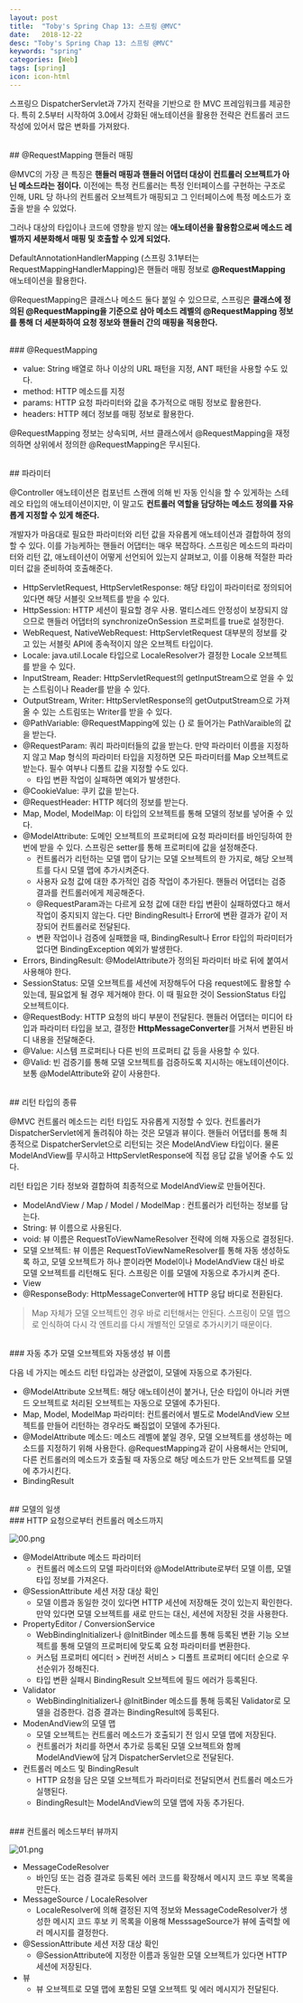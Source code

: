 ```yaml
---
layout: post
title:  "Toby's Spring Chap 13: 스프링 @MVC"
date:   2018-12-22
desc: "Toby's Spring Chap 13: 스프링 @MVC"
keywords: "spring"
categories: [Web]
tags: [spring]
icon: icon-html
---
```


스프링으 DispatcherServlet과 7가지 전략을 기반으로 한 MVC 프레임워크를 제공한다. 특히 2.5부터 시작하여 3.0에서 강화된 애노테이션을 활용한 전략은 컨트롤러 코드 작성에 있어서 많은 변화를 가져왔다.

<br>
## @RequestMapping 핸들러 매핑

@MVC의 가장 큰 특징은 **핸들러 매핑과 핸들러 어댑터 대상이 컨트롤러 오브젝트가 아닌 메소드라는 점이다.**
이전에는 특정 컨트롤러는 특정 인터페이스를 구현하는 구조로 인해, URL 당 하나의 컨트롤러 오브젝트가 매핑되고 그 인터페이스에 특정 메소드가 호출을 받을 수 있었다.

그러나 대상의 타입이나 코드에 영향을 받지 않는 **애노테이션을 활용함으로써 메소드 레벨까지 세분화해서 매핑 및 호출할 수 있게 되었다.**

DefaultAnnotationHandlerMapping (스프링 3.1부터는 RequestMappingHandlerMapping)은 핸들러 매핑 정보로 **@RequestMapping** 애노테이션을 활용한다.

@RequestMapping은 클래스나 메소드 둘다 붙일 수 있으므로, 스프링은 **클래스에 정의된 @RequestMapping을 기준으로 삼아 메소드 레벨의 @RequestMapping 정보를 통해 더 세분화하여 요청 정보와 핸들러 간의 매핑을 적용한다.**

<br>
### @RequestMapping

- value: String 배열로 하나 이상의 URL 패턴을 지정, ANT 패턴을 사용할 수도 있다.
- method: HTTP 메소드를 지정
- params: HTTP 요청 파라미터와 값을 추가적으로 매핑 정보로 활용한다.
- headers: HTTP 헤더 정보를 매핑 정보로 활용한다.

@RequestMapping 정보는 상속되며, 서브 클래스에서 @RequestMapping을 재정의하면 상위에서 정의한 @RequestMapping은 무시된다.

<br>
## 파라미터

@Controller 애노테이션은 컴포넌트 스캔에 의해 빈 자동 인식을 할 수 있게하는 스테레오 타입의 애노테이션이지만, 이 말고도 **컨트롤러 역할을 담당하는 메소드 정의를 자유롭게 지정할 수 있게 해준다.**

개발자가 마음대로 필요한 파라미터와 리턴 값을 자유롭게 애노테이션과 결합하여 정의할 수 있다. 이를 가능케하는 핸들러 어댑터는 매우 복잡하다. 스프링은 메소드의 파라미터와 리턴 값, 애노테이션이 어떻게 선언되어 있는지 살펴보고, 이를 이용해 적절한 파라미터 값을 준비하여 호출해준다.

- HttpServletRequest, HttpServletResponse: 해당 타입이 파라미터로 정의되어 있다면 해당 서블릿 오브젝트를 받을 수 있다.
- HttpSession: HTTP 세션이 필요할 경우 사용. 멀티스레드 안정성이 보장되지 않으므로 핸들러 어댑터의 synchronizeOnSession 프로퍼트를 true로 설정한다.
- WebRequest, NativeWebRequest: HttpServletRequest 대부분의 정보를 갖고 있는 서블릿 API에 종속적이지 않은 오브젝트 타입이다.
- Locale: java.util.Locale 타입으로 LocaleResolver가 결정한 Locale 오브젝트를 받을 수 있다.
- InputStream, Reader: HttpServletRequest의 getInputStream으로 얻을 수 있는 스트림이나 Reader를 받을 수 있다.
- OutputStream, Writer: HttpServletResponse의 getOutputStream으로 가져올 수 있는 스트림또는 Writer를 받을 수 있다.
- @PathVariable: @RequestMapping에 있는 {} 로 들어가는 PathVaraible의 값을 받는다.
- @RequestParam: 쿼리 파라미터들의 값을 받는다. 만약 파라미터 이름을 지정하지 않고 Map 형식의 파라미터 타입을 지정하면 모든 파라미터를 Map 오브젝트로 받는다. 필수 여부나 디폴트 값을 지정할 수도 있다.
  - 타입 변환 작업이 실패하면 예외가 발생한다.
- @CookieValue: 쿠키 값을 받는다.
- @RequestHeader: HTTP 헤더의 정보를 받는다.
- Map, Model, ModelMap: 이 타입의 오브젝트를 통해 모델의 정보를 넣어줄 수 있다.
- @ModelAttribute: 도메인 오브젝트의 프로퍼티에 요청 파라미터를 바인딩하여 한 번에 받을 수 있다. 스프링은 setter를 통해 프로퍼티에 값을 설정해준다. 
  - 컨트롤러가 리턴하는 모델 맵이 담기는 모델 오브젝트의 한 가지로, 해당 오브젝트를 다시 모델 맵에 추가시켜준다. 
  - 사용자 요청 값에 대한 추가적인 검증 작업이 추가된다. 핸들러 어댑터는 검증 결과를 컨트롤러에게 제공해준다.
  - @RequestParam과는 다르게 요청 값에 대한 타입 변환이 실패하였다고 해서 작업이 중지되지 않는다. 다만 BindingResult나 Error에 변환 결과가 같이 저장되어 컨트롤러로 전달된다. 
  - 변환 작업이나 검증에 실패했을 때, BindingResult나 Error 타입의 파라미터가 없다면 BindingException 예외가 발생한다.
- Errors, BindingResult: @ModelAttribute가 정의된 파라미터 바로 뒤에 붙여서 사용해야 한다.
- SessionStatus: 모델 오브젝트를 세션에 저장해두어 다음 request에도 활용할 수 있는데, 필요없게 될 경우 제거해야 한다. 이 때 필요한 것이 SessionStatus 타입 오브젝트이다.
- @RequestBody: HTTP 요청의 바디 부분이 전달된다. 핸들러 어댑터는 미디어 타입과 파라미터 타입을 보고, 결정한 **HttpMessageConverter**를 거쳐서 변환된 바디 내용을 전달해준다.
- @Value: 시스템 프로퍼티나 다른 빈의 프로퍼티 값 등을 사용할 수 있다.
- @Valid: 빈 검증기를 통해 모델 오브젝트를 검증하도록 지시하는 애노테이션이다. 보통 @ModelAttribute와 같이 사용한다.

<br>
## 리턴 타입의 종류

@MVC 컨트롤러 메소드는 리턴 타입도 자유롭게 지정할 수 있다.
컨트롤러가 DispatcherServlet에게 돌려줘야 하는 것은 모델과 뷰이다. 핸들러 어댑터를 통해 최종적으로 DispatcherServlet으로 리턴되는 것은 ModelAndView 타입이다. 물론 ModelAndView를 무시하고 HttpServletResponse에 직접 응답 값을 넣어줄 수도 있다.

리턴 타입은 기타 정보와 결합하여 최종적으로 ModelAndView로 만들어진다.

- ModelAndView / Map / Model / ModelMap : 컨트롤러가 리턴하는 정보를 담는다.
- String: 뷰 이름으로 사용된다.
- void: 뷰 이름은 RequestToViewNameResolver 전략에 의해 자동으로 결정된다.
- 모델 오브젝트: 뷰 이름은 RequestToViewNameResolver를 통해 자동 생성하도록 하고, 모델 오브젝트가 하나 뿐이라면 Model이나 ModelAndView 대신 바로 모델 오브젝트를 리턴해도 된다. 스프링은 이를 모델에 자동으로 추가시켜 준다.
- View
- @ResponseBody: HttpMessageConverter에 HTTP 응답 바디로 전환된다.

> Map 자체가 모델 오브젝트인 경우 바로 리턴해서는 안된다. 스프링이 모델 맵으로 인식하여 다시 각 엔트리를 다시 개별적인 모델로 추가시키기 때문이다.

<br>
### 자동 추가 모델 오브젝트와 자동생성 뷰 이름

다음 네 가지는 메소드 리턴 타입과는 상관없이, 모델에 자동으로 추가된다.

- @ModelAttribute 오브젝트: 해당 애노테이션이 붙거나, 단순 타입이 아니라 커맨드 오브젝트로 처리된 오브젝트는 자동으로 모델에 추가된다.
- Map, Model, ModelMap 파라미터: 컨트롤러에서 별도로 ModelAndView 오브젝트를 만들어 리턴하는 경우라도 빠짐없이 모델에 추가된다.
- @ModelAttribute 메소드: 메소드 레벨에 붙일 경우, 모델 오브젝트를 생성하는 메소드를 지정하기 위해 사용한다. @RequestMapping과 같이 사용해서는 안되며, 다른 컨트롤러의 메소드가 호출될 때 자동으로 해당 메소드가 만든 오브젝트를 모델에 추가시킨다.
- BindingResult

<br>
## 모델의 일생

<br>
### HTTP 요청으로부터 컨트롤러 메소드까지

<br>

![00.png](/static/assets/img/blog/web/2018-12-22-toby_spring_13_@mvc/00.png)

- @ModelAttribute 메소드 파라미터
  - 컨트롤러 메소드의 모델 파라미터와 @ModelAttribute로부터 모델 이름, 모델 타입 정보를 가져온다.
- @SessionAttribute 세션 저장 대상 확인
  - 모델 이름과 동일한 것이 있다면 HTTP 세션에 저장해둔 것이 있는지 확인한다. 만약 있다면 모델 오브젝트를 새로 만드는 대신, 세션에 저장된 것을 사용한다.
- PropertyEditor / ConversionService
  - WebBindingInitializer나 @InitBinder 메소드를 통해 등록된 변환 기능 오브젝트를 통해 모델의 프로퍼티에 맞도록 요청 파라미터를 변환한다.
  - 커스텀 프로퍼티 에디터 > 컨버전 서비스 > 디폴트 프로퍼티 에디터 순으로 우선순위가 정해진다.
  - 타입 변환 실패시 BindingResult 오브젝트에 필드 에러가 등록된다.
- Validator
  - WebBindingInitializer나 @InitBinder 메소드를 통해 등록된 Validator로 모델을 검증한다. 검증 결과는 BindingResult에 등록된다.
- ModenAndView의 모델 맵
  - 모델 오브젝트는 컨트롤러 메소드가 호출되기 전 임시 모델 맵에 저장된다.
  - 컨트롤러가 처리를 하면서 추가로 등록된 모델 오브젝트와 함께 ModelAndView에 담겨 DispatcherServlet으로 전달된다.
- 컨트롤러 메소드 및 BindingResult
  - HTTP 요청을 담은 모델 오브젝트가 파라미터로 전달되면서 컨트롤러 메소드가 실행된다.
  - BindingResult는 ModelAndView의 모델 맵에 자동 추가된다.


<br>
### 컨트롤러 메소드부터 뷰까지

<br>

![01.png](/static/assets/img/blog/web/2018-12-22-toby_spring_13_@mvc/01.png)

- MessageCodeResolver
  - 바인딩 또는 검증 결과로 등록된 에러 코드를 확장해서 메시지 코드 후보 목록을 만든다.
- MessageSource / LocaleResolver
  - LocaleResolver에 의해 결정된 지역 정보와 MessageCodeResolver가 생성한 메시지 코드 후보 키 목록을 이용해 MesssageSource가 뷰에 출력할 에러 메시지를 결정한다.
- @SessionAttribute 세션 저장 대상 확인
  - @SessionAttribute에 지정한 이름과 동일한 모델 오브젝트가 있다면 HTTP 세션에 저장된다.
- 뷰
  - 뷰 오브젝트로 모델 맵에 포함된 모델 오브젝트 및 에러 메시지가 전달된다.